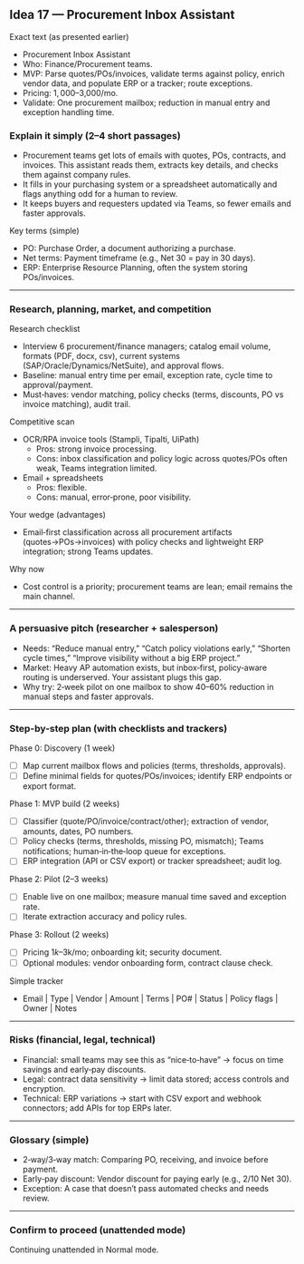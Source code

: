 ## Idea 17 — Procurement Inbox Assistant

Exact text (as presented earlier)

- Procurement Inbox Assistant
- Who: Finance/Procurement teams.
- MVP: Parse quotes/POs/invoices, validate terms against policy, enrich vendor data, and populate ERP or a tracker; route exceptions.
- Pricing: $1,000–$3,000/mo.
- Validate: One procurement mailbox; reduction in manual entry and exception handling time.

### Explain it simply (2–4 short passages)

- Procurement teams get lots of emails with quotes, POs, contracts, and invoices. This assistant reads them, extracts key details, and checks them against company rules.
- It fills in your purchasing system or a spreadsheet automatically and flags anything odd for a human to review.
- It keeps buyers and requesters updated via Teams, so fewer emails and faster approvals.

Key terms (simple)

- PO: Purchase Order, a document authorizing a purchase.
- Net terms: Payment timeframe (e.g., Net 30 = pay in 30 days).
- ERP: Enterprise Resource Planning, often the system storing POs/invoices.

---

### Research, planning, market, and competition

Research checklist

- Interview 6 procurement/finance managers; catalog email volume, formats (PDF, docx, csv), current systems (SAP/Oracle/Dynamics/NetSuite), and approval flows.
- Baseline: manual entry time per email, exception rate, cycle time to approval/payment.
- Must‑haves: vendor matching, policy checks (terms, discounts, PO vs invoice matching), audit trail.

Competitive scan

- OCR/RPA invoice tools (Stampli, Tipalti, UiPath)
  - Pros: strong invoice processing.
  - Cons: inbox classification and policy logic across quotes/POs often weak, Teams integration limited.
- Email + spreadsheets
  - Pros: flexible.
  - Cons: manual, error‑prone, poor visibility.

Your wedge (advantages)

- Email‑first classification across all procurement artifacts (quotes→POs→invoices) with policy checks and lightweight ERP integration; strong Teams updates.

Why now

- Cost control is a priority; procurement teams are lean; email remains the main channel.

---

### A persuasive pitch (researcher + salesperson)

- Needs: “Reduce manual entry,” “Catch policy violations early,” “Shorten cycle times,” “Improve visibility without a big ERP project.”
- Market: Heavy AP automation exists, but inbox‑first, policy‑aware routing is underserved. Your assistant plugs this gap.
- Why try: 2‑week pilot on one mailbox to show 40–60% reduction in manual steps and faster approvals.

---

### Step-by-step plan (with checklists and trackers)

Phase 0: Discovery (1 week)

- [ ] Map current mailbox flows and policies (terms, thresholds, approvals).
- [ ] Define minimal fields for quotes/POs/invoices; identify ERP endpoints or export format.

Phase 1: MVP build (2 weeks)

- [ ] Classifier (quote/PO/invoice/contract/other); extraction of vendor, amounts, dates, PO numbers.
- [ ] Policy checks (terms, thresholds, missing PO, mismatch); Teams notifications; human‑in‑the‑loop queue for exceptions.
- [ ] ERP integration (API or CSV export) or tracker spreadsheet; audit log.

Phase 2: Pilot (2–3 weeks)

- [ ] Enable live on one mailbox; measure manual time saved and exception rate.
- [ ] Iterate extraction accuracy and policy rules.

Phase 3: Rollout (2 weeks)

- [ ] Pricing $1k–$3k/mo; onboarding kit; security document.
- [ ] Optional modules: vendor onboarding form, contract clause check.

Simple tracker

- Email | Type | Vendor | Amount | Terms | PO# | Status | Policy flags | Owner | Notes

---

### Risks (financial, legal, technical)

- Financial: small teams may see this as “nice‑to‑have” → focus on time savings and early‑pay discounts.
- Legal: contract data sensitivity → limit data stored; access controls and encryption.
- Technical: ERP variations → start with CSV export and webhook connectors; add APIs for top ERPs later.

---

### Glossary (simple)

- 2‑way/3‑way match: Comparing PO, receiving, and invoice before payment.
- Early‑pay discount: Vendor discount for paying early (e.g., 2/10 Net 30).
- Exception: A case that doesn’t pass automated checks and needs review.

---

### Confirm to proceed (unattended mode)

Continuing unattended in Normal mode.
